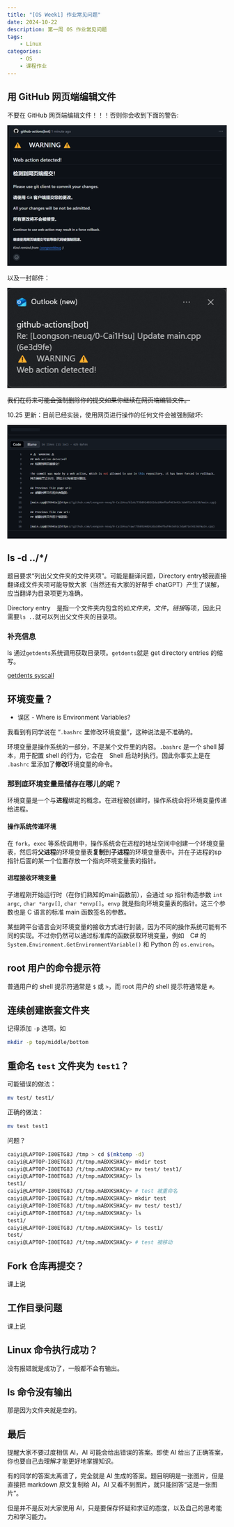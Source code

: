 ```yaml
---
title: "[OS Week1] 作业常见问题"
date: 2024-10-22
description: 第一周 OS 作业常见问题
tags: 
    - Linux
categories:
    - OS
    - 课程作业
---
```


## 用 GitHub 网页端编辑文件

不要在 GitHub 网页端编辑文件！！！否则你会收到下面的警告:

![comment](assets/warn_comment.png)

以及一封邮件：

![email](assets/warn_email.png)

~~我们在将来可能会强制删除你的提交如果你继续在网页端编辑文件。~~

10.25 更新：目前已经实装，使用网页进行操作的任何文件会被强制破坏:

![reverted](assets/reverted.png)

## ls -d ../*/

题目要求“列出父文件夹的文件夹项”。可能是翻译问题，Directory entry被我直接翻译成文件夹项可能导致大家（当然还有大家的好帮手 chatGPT）产生了误解，应当翻译为目录项更为准确。

Directory entry　是指一个文件夹内包含的如*文件夹*，*文件*，*链接*等项，因此只需要`ls ..`就可以列出父文件夹的目录项。

### 补充信息

ls 通过`getdents`系统调用获取目录项。`getdents`就是 get directory entries 的缩写。

[getdents syscall](https://www.man7.org/linux/man-pages/man2/getdents.2.html)

## 环境变量？

- 误区 - Where is Environment Variables?

我看到有同学说在 “`.bashrc` 里修改环境变量”，这种说法是不准确的。

环境变量是操作系统的一部分，不是某个文件里的内容。`.bashrc` 是一个 shell 脚本，用于配置 shell 的行为，它会在　Shell 启动时执行。因此你事实上是在 `.bashrc` 里添加了**修改**环境变量的命令。

### 那到底环境变量是储存在哪儿的呢？

环境变量是一个与**进程**绑定的概念。在进程被创建时，操作系统会将环境变量传递给进程。

#### 操作系统传递环境

在 `fork`，`exec` 等系统调用中，操作系统会在进程的地址空间中创建一个环境变量表，然后将**父进程**的环境变量表**复制**到**子进程**的环境变量表中。并在子进程的sp指针后面的某一个位置存放一个指向环境变量表的指针。

#### 进程接收环境变量

子进程刚开始运行时（在你们熟知的main函数前），会通过 sp 指针构造参数 `int argc`, `char *argv[]`, `char *envp[]`。`envp` 就是指向环境变量表的指针。这三个参数也是 C 语言的标准 main 函数签名的参数。

某些跨平台语言会对环境变量的接收方式进行封装，因为不同的操作系统可能有不同的实现。不过你仍然可以通过标准库的函数获取环境变量，例如　C# 的 `System.Environment.GetEnvironmentVariable()` 和 Python 的 `os.environ`。

## root 用户的命令提示符

普通用户的 shell 提示符通常是 `$` 或 `>`，而 root 用户的 shell 提示符通常是 `#`。

## 连续创建嵌套文件夹

记得添加 `-p` 选项。如

```bash
mkdir -p top/middle/bottom
```

## 重命名 `test` 文件夹为 `test1`？

可能错误的做法：

```bash
mv test/ test1/
```

正确的做法：

```bash
mv test test1
```

问题？
```bash
caiyi@LAPTOP-I80ETG8J /tmp > cd $(mktemp -d)
caiyi@LAPTOP-I80ETG8J /t/tmp.mABXKSHACy> mkdir test
caiyi@LAPTOP-I80ETG8J /t/tmp.mABXKSHACy> mv test/ test1/
caiyi@LAPTOP-I80ETG8J /t/tmp.mABXKSHACy> ls
test1/
caiyi@LAPTOP-I80ETG8J /t/tmp.mABXKSHACy> # test 被重命名
caiyi@LAPTOP-I80ETG8J /t/tmp.mABXKSHACy> mkdir test
caiyi@LAPTOP-I80ETG8J /t/tmp.mABXKSHACy> mv test/ test1/
caiyi@LAPTOP-I80ETG8J /t/tmp.mABXKSHACy> ls
test1/
caiyi@LAPTOP-I80ETG8J /t/tmp.mABXKSHACy> ls test1/
test/
caiyi@LAPTOP-I80ETG8J /t/tmp.mABXKSHACy> # test 被移动
```

## Fork 仓库再提交？

课上说

## 工作目录问题

课上说

## Linux 命令执行成功？

没有报错就是成功了，一般都不会有输出。

## ls 命令没有输出

那是因为文件夹就是空的。

## 最后

提醒大家不要过度相信 AI，AI 可能会给出错误的答案。即使 AI 给出了正确答案，你也要自己去理解才能更好地掌握知识。

有的同学的答案太离谱了，完全就是 AI 生成的答案。题目明明是一张图片，但是直接把 markdown 原文复制给 AI，AI 又看不到图片，就只能回答“这是一张图片”。

但是并不是反对大家使用 AI，只是要保存怀疑和求证的态度，以及自己的思考能力和学习能力。
